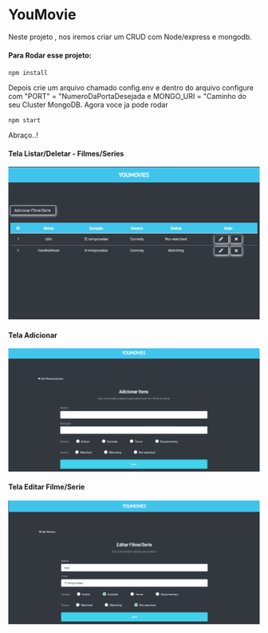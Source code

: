 # YouMovie
Neste projeto , nos iremos criar um CRUD com Node/express e mongodb.

#### Para Rodar esse projeto:
```
npm install
```

Depois crie um arquivo chamado config.env e dentro do arquivo configure com  "PORT" = "NumeroDaPortaDesejada e MONGO_URI = "Caminho do seu Cluster MongoDB.
Agora voce ja pode rodar 
```
npm start
```

Abraço..!

#### Tela Listar/Deletar - Filmes/Series
![](assets/img/telaaddfilmes.png)
#### Tela Adicionar
![](assets/img/telaaddfilmes1.png)
#### Tela Editar Filme/Serie
![](assets/img/telaaEDITARfilmes.png)
